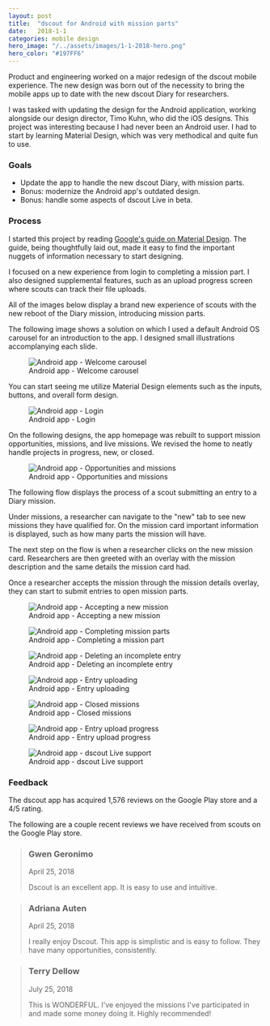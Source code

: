 ```yaml
---
layout: post
title:  "dscout for Android with mission parts"
date:   2018-1-1
categories: mobile design
hero_image: "/../assets/images/1-1-2018-hero.png"
hero_color: "#197FF6"
---
```

Product and engineering worked on a major redesign of the dscout mobile experience. The new design was born out of the necessity to bring the mobile apps up to date with the new dscout Diary for researchers.

I was tasked with updating the design for the Android application, working alongside our design director, Timo Kuhn, who did the iOS designs. This project was interesting because I had never been an Android user. I had to start by learning Material Design, which was very methodical and quite fun to use.

### Goals
* Update the app to handle the new dscout Diary, with mission parts.
* Bonus: modernize the Android app's outdated design.
* Bonus: handle some aspects of dscout Live in beta.

### Process
I started this project by reading [Google's guide on Material Design](https://material.io/design/). The guide, being thoughtfully laid out, made it easy to find the important nuggets of information necessary to start designing.

I focused on a new experience from login to completing a mission part. I also designed supplemental features, such as an upload progress screen where scouts can track their file uploads.

All of the images below display a brand new experience of scouts with the new reboot of the Diary mission, introducing mission parts.

The following image shows a solution on which I used a default Android OS carousel for an introduction to the app. I designed small illustrations accomplanying each slide.

<figure>
	<img src="../../../../../../assets/images/android-0.png" alt="Android app - Welcome carousel" />
	<figcaption class="media-caption center">Android app - Welcome carousel</figcaption>
</figure>

You can start seeing me utilize Material Design elements such as the inputs, buttons, and overall form design.

<figure>
	<img src="../../../../../../assets/images/android-1.png" alt="Android app - Login" />
	<figcaption class="media-caption center">Android app - Login</figcaption>
</figure>

On the following designs, the app homepage was rebuilt to support mission opportunities, missions, and live missions. We revised the home to neatly handle projects in progress, new, or closed.

<figure>
	<img src="../../../../../../assets/images/android-2.png" alt="Android app - Opportunities and missions" />
	<figcaption class="media-caption center">Android app - Opportunities and missions</figcaption>
</figure>

The following flow displays the process of a scout submitting an entry to a Diary mission.

Under missions, a researcher can navigate to the "new" tab to see new missions they have qualified for. On the mission card important information is displayed, such as how many parts the mission will have.

The next step on the flow is when a researcher clicks on the new mission card. Researchers are then greeted with an overlay with the mission description and the same details the mission card had.

Once a researcher accepts the mission through the mission details overlay, they can start to submit entries to open mission parts.

<figure>
	<img src="../../../../../../assets/images/android-3.png" alt="Android app - Accepting a new mission" />
	<figcaption class="media-caption center">Android app - Accepting a new mission</figcaption>
</figure>

<figure>
	<img src="../../../../../../assets/images/android-4.png" alt="Android app - Completing mission parts" />
	<figcaption class="media-caption center">Android app - Completing a mission part</figcaption>
</figure>

<figure>
	<img src="../../../../../../assets/images/android-5.png" alt="Android app - Deleting an incomplete entry" />
	<figcaption class="media-caption center">Android app - Deleting an incomplete entry</figcaption>
</figure>

<figure>
	<img src="../../../../../../assets/images/android-6.png" alt="Android app - Entry uploading" />
	<figcaption class="media-caption center">Android app - Entry uploading</figcaption>
</figure>

<figure>
	<img src="../../../../../../assets/images/android-7.png" alt="Android app - Closed missions" />
	<figcaption class="media-caption center">Android app - Closed missions</figcaption>
</figure>

<figure>
	<img src="../../../../../../assets/images/android-8.png" alt="Android app - Entry upload progress" />
	<figcaption class="media-caption center">Android app - Entry upload progress </figcaption>
</figure>

<figure>
	<img src="../../../../../../assets/images/android-9.png" alt="Android app - dscout Live support" />
	<figcaption class="media-caption center">Android app - dscout Live support </figcaption>
</figure>

### Feedback

The dscout app has acquired 1,576 reviews on the Google Play store and a 4/5 rating.

The following are a couple recent reviews we have received from scouts on the Google Play store.

<blockquote>
	<h3>Gwen Geronimo</h3>
	<date class="post-meta">April 25, 2018</date>
	<p>Dscout is an excellent app. It is easy to use and intuitive.</p>
</blockquote>

<blockquote>
	<h3>Adriana Auten</h3>
	<date class="post-meta">April 25, 2018</date>
	<p>I really enjoy Dscout. This app is simplistic and is easy to follow. They have many opportunities, consistently.</p>
</blockquote>

<blockquote>
	<h3>Terry Dellow</h3>
	<date class="post-meta">July 25, 2018</date>
	<p>This is WONDERFUL. I've enjoyed the missions I've participated in and made some money doing it. Highly recommended!</p>
</blockquote>

